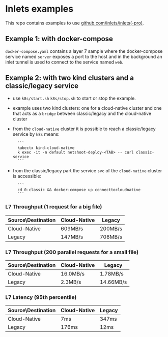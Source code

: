 # Inlets examples

This repo contains examples to use [github.com/inlets/inlets(-pro)](https://github.com/inlets/inlets).

## Example 1: with docker-compose

`docker-compose.yaml` contains a layer 7 sample where the docker-compose service named `server` exposes a port to the host and in the background an inlet tunnel is used to connect to the service named `web`.


## Example 2: with two kind clusters and a classic/legacy service

* use `k8s/start.sh` `k8s/stop.sh` to start or stop the example.

* example uses two kind clusters: one for a cloud-native cluster and one that acts as a `bridge` between classic/legacy and the cloud-native cluster

* from the `cloud-native` cluster it is possible to reach a classic/legacy service by `k8s` means:

        ```
        kubectx kind-cloud-native
        k exec -it -n default netshoot-deploy-<TAB> -- curl classic-service
        ```

* from the classic/legacy part the service `svc` of the `cloud-native` cluster is accessible: 

        ```
        cd 0-classic && docker-compose up connecttocloudnative
        ```

### L7 Throughput (1 request for a big file)

|Source\Destination     |Cloud-Native   |Legacy         |
|-|-|-|
|Cloud-Native           |609MB/s        |200MB/s        |
|Legacy                 |147MB/s        |708MB/s        |

### L7 Throughput (200 parallel requests for a small file)

|Source\Destination     |Cloud-Native   |Legacy         |
|-|-|-|
|Cloud-Native           |16.0MB/s       |1.78MB/s       |
|Legacy                 |2.3MB/s        |14.66MB/s      |

### L7 Latency (95th percentile)

|Source\Destination     |Cloud-Native   |Legacy |
|-|-|-|
|Cloud-Native           |7ms            |347ms  |
|Legacy                 |176ms          |12ms   |
